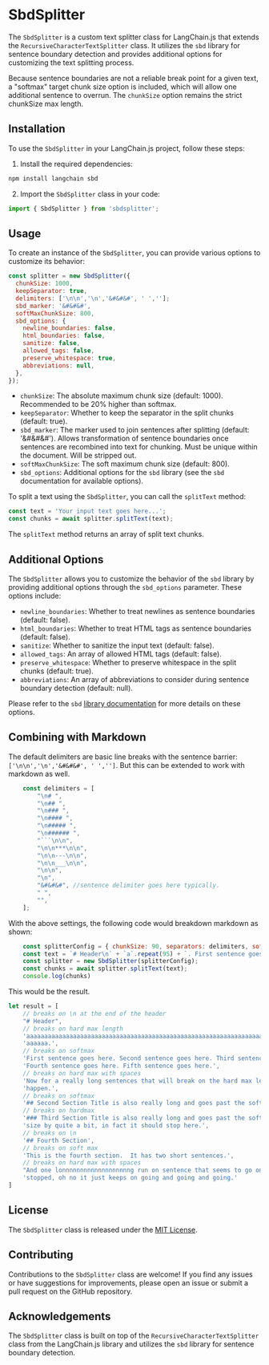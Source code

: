 # SbdSplitter

The `SbdSplitter` is a custom text splitter class for LangChain.js that extends the `RecursiveCharacterTextSplitter` class. It utilizes the `sbd` library for sentence boundary detection and provides additional options for customizing the text splitting process.  

Because sentence boundaries are not a reliable break point for a given text, a "softmax" target chunk size option is included, which will allow one additional sentence to overrun. The `chunkSize` option remains the strict chunkSize max length. 

## Installation

To use the `SbdSplitter` in your LangChain.js project, follow these steps:

1. Install the required dependencies:

```bash
npm install langchain sbd
```

2. Import the `SbdSplitter` class in your code:

```javascript
import { SbdSplitter } from 'sbdsplitter';
```

## Usage

To create an instance of the `SbdSplitter`, you can provide various options to customize its behavior:

```javascript
const splitter = new SbdSplitter({
  chunkSize: 1000,
  keepSeparator: true,
  delimiters: ['\n\n','\n','&#&#&#', ' ',''];
  sbd_marker: '&#&#&#',
  softMaxChunkSize: 800,
  sbd_options: {
    newline_boundaries: false,
    html_boundaries: false,
    sanitize: false,
    allowed_tags: false,
    preserve_whitespace: true,
    abbreviations: null,
  },
});
```

- `chunkSize`: The absolute maximum chunk size (default: 1000). Recommended to be 20% higher than softmax.
- `keepSeparator`: Whether to keep the separator in the split chunks (default: true).
- `sbd_marker`: The marker used to join sentences after splitting (default: '&#&#&#').  Allows transformation of sentence boundaries once sentences are recombined into text for chunking.  Must be unique within the document.  Will be stripped out.  
- `softMaxChunkSize`: The soft maximum chunk size (default: 800).
- `sbd_options`: Additional options for the `sbd` library (see the `sbd` documentation for available options).

To split a text using the `SbdSplitter`, you can call the `splitText` method:

```javascript
const text = 'Your input text goes here...';
const chunks = await splitter.splitText(text);
```

The `splitText` method returns an array of split text chunks.

## Additional Options

The `SbdSplitter` allows you to customize the behavior of the `sbd` library by providing additional options through the `sbd_options` parameter. These options include:

- `newline_boundaries`: Whether to treat newlines as sentence boundaries (default: false).
- `html_boundaries`: Whether to treat HTML tags as sentence boundaries (default: false).
- `sanitize`: Whether to sanitize the input text (default: false).
- `allowed_tags`: An array of allowed HTML tags (default: false).
- `preserve_whitespace`: Whether to preserve whitespace in the split chunks (default: true).
- `abbreviations`: An array of abbreviations to consider during sentence boundary detection (default: null).

Please refer to the `sbd` [library documentation](https://www.npmjs.com/package/sbd) for more details on these options.

## Combining with Markdown

The default delimiters are basic line breaks with the sentence barrier: `['\n\n','\n','&#&#&#', ' ','']`.  But this can be extended to work with markdown as well.

```javascript
    const delimiters = [
        "\n# ",
        "\n## ",
        "\n### ",
        "\n#### ",
        "\n##### ",
        "\n###### ",
        "```\n\n",
        "\n\n***\n\n",
        "\n\n---\n\n",
        "\n\n___\n\n",
        "\n\n",
        "\n",
        "&#&#&#", //sentence delimiter goes here typically.
        " ",
        "",
    ];
```

With the above settings, the following code would breakdown markdown as shown:

```javascript
    const splitterConfig = { chunkSize: 90, separators: delimiters, softMaxChunkSize: 55 }
    const text = `# Header\n` + `a`.repeat(95) + `. First sentence goes here. Second sentence goes here. Third sentence goes here. Fourth sentence goes here. Fifth sentence goes here. Now for a really long sentences that will break on the hard max length so we can see that happen. \n## Second Section Title is also really long and goes past the soft max. \n### Third Section Title is also really long and goes past the soft max and past the chunk size by quite a bit, in fact it should stop here. \n## Fourth Section\nThis is the fourth section.  It has two short sentences.  And one lonnnnnnnnnnnnnnnnnnng run on sentence that seems to go on forever but it can't be stopped, oh no it just keeps on going and going and going.`
    const splitter = new SbdSplitter(splitterConfig);
    const chunks = await splitter.splitText(text);
    console.log(chunks)
```
This would be the result.  
```javascript
let result = [
    // breaks on \n at the end of the header
    "# Header",
    // breaks on hard max length
    'aaaaaaaaaaaaaaaaaaaaaaaaaaaaaaaaaaaaaaaaaaaaaaaaaaaaaaaaaaaaaaaaaaaaaaaaaaaaaaaaaaaaaaaaa',
    'aaaaaa.',
    // breaks on softmax
    'First sentence goes here. Second sentence goes here. Third sentence goes here.',
    'Fourth sentence goes here. Fifth sentence goes here.',
    // breaks on hard max with spaces
    'Now for a really long sentences that will break on the hard max length so we can see that',
    'happen.',
    // breaks on softmax
    '## Second Section Title is also really long and goes past the soft max.',
    // breaks on hardmax
    '### Third Section Title is also really long and goes past the soft max and past the chunk',
    'size by quite a bit, in fact it should stop here.',
    // breaks on \n 
    '## Fourth Section',
    // breaks on soft max
    'This is the fourth section.  It has two short sentences.',
    // breaks on hard max with spaces
    "And one lonnnnnnnnnnnnnnnnnnng run on sentence that seems to go on forever but it can't be",
    'stopped, oh no it just keeps on going and going and going.'
]
```
    


## License

The `SbdSplitter` class is released under the [MIT License](https://opensource.org/licenses/MIT).

## Contributing

Contributions to the `SbdSplitter` class are welcome! If you find any issues or have suggestions for improvements, please open an issue or submit a pull request on the GitHub repository.

## Acknowledgements

The `SbdSplitter` class is built on top of the `RecursiveCharacterTextSplitter` class from the LangChain.js library and utilizes the `sbd` library for sentence boundary detection.